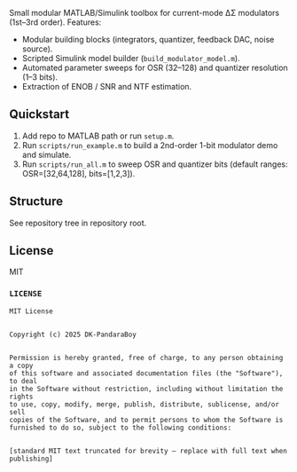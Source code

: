 Small modular MATLAB/Simulink toolbox for current-mode ΔΣ modulators (1st–3rd order). Features:


- Modular building blocks (integrators, quantizer, feedback DAC, noise source).
- Scripted Simulink model builder (`build_modulator_model.m`).
- Automated parameter sweeps for OSR (32–128) and quantizer resolution (1–3 bits).
- Extraction of ENOB / SNR and NTF estimation.


## Quickstart


1. Add repo to MATLAB path or run `setup.m`.
2. Run `scripts/run_example.m` to build a 2nd-order 1-bit modulator demo and simulate.
3. Run `scripts/run_all.m` to sweep OSR and quantizer bits (default ranges: OSR=[32,64,128], bits=[1,2,3]).


## Structure
See repository tree in repository root.


## License
MIT
### `LICENSE`
```text
MIT License


Copyright (c) 2025 DK-PandaraBoy


Permission is hereby granted, free of charge, to any person obtaining a copy
of this software and associated documentation files (the "Software"), to deal
in the Software without restriction, including without limitation the rights
to use, copy, modify, merge, publish, distribute, sublicense, and/or sell
copies of the Software, and to permit persons to whom the Software is
furnished to do so, subject to the following conditions:


[standard MIT text truncated for brevity — replace with full text when publishing]
